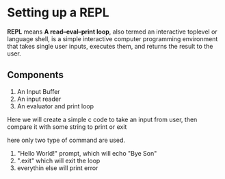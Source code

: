 # Setting up a REPL

**REPL** means **A read–eval–print loop**, also termed an interactive toplevel or language shell, is a simple interactive computer programming environment that takes single user inputs, executes them, and returns the result to the user.

## Components
1. An Input Buffer
1. An input reader
1. An evaluator and print loop


Here we will create a simple c code to take an input from user, then compare it with some string to print or exit

here only two type of command are used.
1. "Hello World!" prompt, which will echo "Bye Son"
1. ".exit" which will exit the loop
1. everythin else will print error